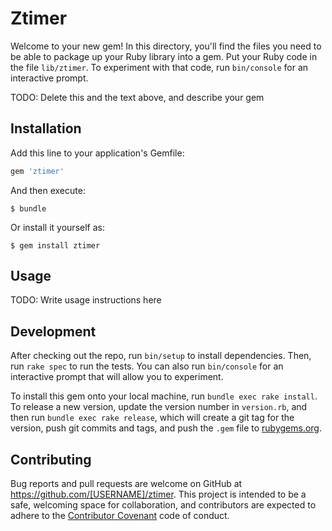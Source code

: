 # Ztimer

Welcome to your new gem! In this directory, you'll find the files you need to be able to package up your Ruby library into a gem. Put your Ruby code in the file `lib/ztimer`. To experiment with that code, run `bin/console` for an interactive prompt.

TODO: Delete this and the text above, and describe your gem

## Installation

Add this line to your application's Gemfile:

```ruby
gem 'ztimer'
```

And then execute:

    $ bundle

Or install it yourself as:

    $ gem install ztimer

## Usage

TODO: Write usage instructions here

## Development

After checking out the repo, run `bin/setup` to install dependencies. Then, run `rake spec` to run the tests. You can also run `bin/console` for an interactive prompt that will allow you to experiment.

To install this gem onto your local machine, run `bundle exec rake install`. To release a new version, update the version number in `version.rb`, and then run `bundle exec rake release`, which will create a git tag for the version, push git commits and tags, and push the `.gem` file to [rubygems.org](https://rubygems.org).

## Contributing

Bug reports and pull requests are welcome on GitHub at https://github.com/[USERNAME]/ztimer. This project is intended to be a safe, welcoming space for collaboration, and contributors are expected to adhere to the [Contributor Covenant](http://contributor-covenant.org) code of conduct.

